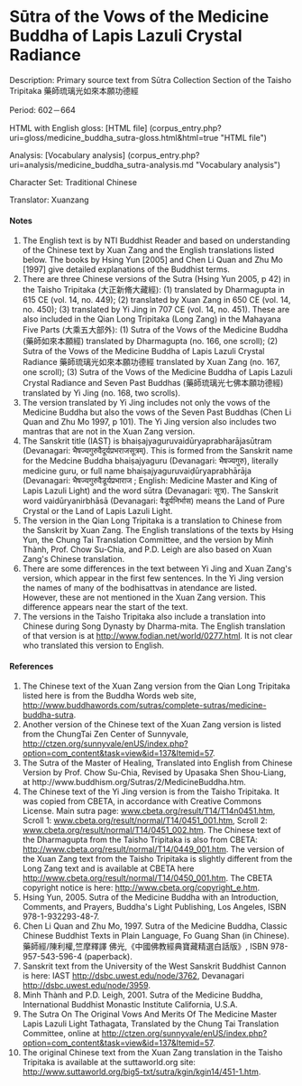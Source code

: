 # Sūtra of the Vows of the Medicine Buddha of Lapis Lazuli Crystal Radiance

Description: Primary source text from Sūtra Collection Section of the Taisho Tripitaka 藥師琉璃光如來本願功德經

Period: 602－664

HTML with English gloss: [HTML file] (corpus_entry.php?uri=gloss/medicine_buddha_sutra-gloss.html&html=true "HTML file")

Analysis: [Vocabulary analysis] (corpus_entry.php?uri=analysis/medicine_buddha_sutra-analysis.md "Vocabulary analysis")

Character Set: Traditional Chinese

Translator: Xuanzang

<h4>Notes</h4>
<ol>
<li>The English text is by NTI Buddhist Reader and based on understanding of the Chinese text by Xuan Zang and the English translations listed below. The books by Hsing Yun [2005] and Chen Li Quan and Zhu Mo [1997] give detailed explanations of the Buddhist terms.</li>
<li>There are three Chinese versions of the Sutra (Hsing Yun 2005, p 42) in the Taisho Tripitaka (大正新脩大藏經): (1) translated by Dharmagupta in 615 CE (vol. 14, no. 449); (2) translated by Xuan Zang in 650 CE (vol. 14, no. 450); (3) translated by Yi Jing in 707 CE (vol. 14, no. 451). These are also included in the Qian Long Tripitaka (Long Zang) in the Mahayana Five Parts (大乘五大部外): (1) Sutra of the Vows of the Medicine Buddha (藥師如來本願經) translated by Dharmagupta (no. 166, one scroll); (2) Sutra of the Vows of the Medicine Buddha of Lapis Lazuli Crystal Radiance 藥師琉璃光如來本願功德經 translated by Xuan Zang (no. 167, one scroll); (3) Sutra of the Vows of the Medicine Buddha of Lapis Lazuli Crystal Radiance and Seven Past Buddhas (藥師琉璃光七佛本願功德經) translated by Yi Jing (no. 168, two scrolls).</li>
<li>The version translated by Yi Jing includes not only the vows of the Medicine Buddha but also the vows of the Seven Past Buddhas (Chen Li Quan and Zhu Mo 1997, p 101). The Yi Jing version also includes two mantras that are not in the Xuan Zang version.</li>
<li>The Sanskrit title (IAST) is bhaiṣajyaguruvaidūryaprabharājasūtram (Devanagari: भैषज्यगुरुवैदूर्यप्रभराजसूत्रम्). This is formed from the Sanskrit name for the Medcine Buddha bhaiṣajyaguru (Devanagari: भैषज्यगुरु), literally medicine guru, or full name bhaiṣajyaguruvaiḍūryaprabhārāja (Devanagari: भैषज्यगुरुवैडूर्यप्रभाराज ; English: Medicine Master and King of Lapis Lazuli Light) and the word sūtra (Devanagari: सूत्र). The Sanskrit word vaidūryanirbhāsā (Devanagari: वैडूर्यनिर्भास) means the Land of Pure Crystal or the Land of Lapis Lazuli Light.</li>
<li>The version in the Qian Long Tripitaka is a translation to Chinese from the Sanskrit by Xuan Zang. The English translations of the texts by Hsing Yun, the Chung Tai Translation Committee, and the version by Minh Thành, Prof. Chow Su-Chia, and P.D. Leigh are also based on Xuan Zang's Chinese translation.</li>
<li>There are some differences in the text between Yi Jing and Xuan Zang's version, which appear in the first few sentences. In the Yi Jing version the names of many of the bodhisattvas in atendance are listed. However, these are not mentioned in the Xuan Zang version. This difference appears near the start of the text.</li>
<li>The versions in the Taisho Tripitaka also include a translation into Chinese during Song Dynasty by Dharma-mita. The English translation of that version is at <a href="http://www.fodian.net/world/0277.html">http://www.fodian.net/world/0277.html</a>. It is not clear who translated this version to English.</li>
</ol>

<h4>References</h4>
<ol>
<li>The Chinese text of the Xuan Zang version from the Qian Long Tripitaka listed here is from the Buddha Words web site, <a href="http://www.buddhawords.com/sutras/complete-sutras/medicine-buddha-sutra">http://www.buddhawords.com/sutras/complete-sutras/medicine-buddha-sutra</a>.</li>
<li>Another version of the Chinese text of the Xuan Zang version is listed from the ChungTai Zen Center of Sunnyvale, <a href="http://ctzen.org/sunnyvale/enUS/index.php?option=com_content&task=view&id=137&Itemid=57">http://ctzen.org/sunnyvale/enUS/index.php?option=com_content&task=view&id=137&Itemid=57</a>.</li>
<li>The Sutra of the Master of Healing, Translated into English from Chinese Version by Prof. Chow Su-Chia, Revised by Upasaka Shen Shou-Liang, at http://www.buddhism.org/Sutras/2/MedicineBuddha.htm.</li>
<li>The Chinese text of the Yi Jing version is from the Taisho Tripitaka. It was copied from CBETA, in accordance with Creative Commons License. Main sutra page: <a href="http://www.cbeta.org/result/T14/T14n0451.htm">www.cbeta.org/result/T14/T14n0451.htm</a>, Scroll 1: <a href="http://www.cbeta.org/result/normal/T14/0451_001.htm">www.cbeta.org/result/normal/T14/0451_001.htm</a>, Scroll 2: <a href="http://www.cbeta.org/result/normal/T14/0451_002.htm">www.cbeta.org/result/normal/T14/0451_002.htm</a>. The Chinese text of the Dharmagupta from the Taisho Tripitaka is also from CBETA: <a href="http://www.cbeta.org/result/normal/T14/0449_001.htm">http://www.cbeta.org/result/normal/T14/0449_001.htm</a>. The version of the Xuan Zang text from the Taisho Tripitaka is slightly different from the Long Zang text and is available at CBETA here <a href="http://www.cbeta.org/result/normal/T14/0450_001.htm">http://www.cbeta.org/result/normal/T14/0450_001.htm</a>. The CBETA copyright notice is here: <a href="http://www.cbeta.org/copyright_e.htm">http://www.cbeta.org/copyright_e.htm</a>.</li>
<li>Hsing Yun, 2005. Sutra of the Medicine Buddha with an Introduction, Comments, and Prayers, Buddha's Light Publishing, Los Angeles, ISBN 978-1-932293-48-7.</li>
<li>Chen Li Quan and Zhu Mo, 1997. Sutra of the Medicine Buddha, Classic Chinese Buddhist Texts in Plain Language, Fo Guang Shan (in Chinese). 藥師經/陳利權,竺摩釋譯 佛光,《中國佛教經典寶藏精選白話版》, ISBN 978-957-543-596-4 (paperback).</li>
<li>Sanskrit text from the University of the West Sanskrit Buddhist Cannon is here: IAST <a href="http://dsbc.uwest.edu/node/3762">http://dsbc.uwest.edu/node/3762</a>, Devanagari <a href="http://dsbc.uwest.edu/node/3959">http://dsbc.uwest.edu/node/3959</a>.</li>
<li>Minh Thành and P.D. Leigh, 2001. Sutra of the Medicine Buddha, International Buddhist Monastic Institute California, U.S.A.</li>
<li>The Sutra On The Original Vows And Merits Of The Medicine Master Lapis Lazuli Light Tathagata, Translated by the Chung Tai Translation Committee, online at <a href="http://ctzen.org/sunnyvale/enUS/index.php?option=com_content&task=view&id=137&Itemid=57">http://ctzen.org/sunnyvale/enUS/index.php?option=com_content&task=view&id=137&Itemid=57</a>.</li>
<li>The original Chinese text from the Xuan Zang translation in the Taisho Tripitaka is available at the suttaworld.org site: <a href="http://www.suttaworld.org/big5-txt/sutra/kgin/kgin14/451-1.htm">http://www.suttaworld.org/big5-txt/sutra/kgin/kgin14/451-1.htm</a>.</li>
</ol>